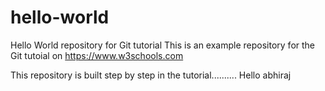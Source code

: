 # hello-world
Hello World repository for Git tutorial
This is an example repository for the Git tutoial on https://www.w3schools.com

This repository is built step by step in the tutorial..........
Hello abhiraj
